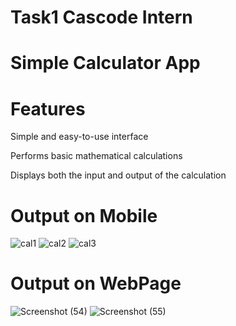 # Task1 Cascode Intern 

# Simple Calculator App



# Features
Simple and easy-to-use interface  

Performs basic mathematical calculations  

Displays both the input and output of the calculation
# Output on Mobile
![cal1](https://user-images.githubusercontent.com/113511921/232098751-0ede38d8-5bc7-4d77-a329-32b3e31ca387.png)
![cal2](https://user-images.githubusercontent.com/113511921/232098754-15ddbd43-5d57-4b67-a64f-8ab2b5f16196.png)
![cal3](https://user-images.githubusercontent.com/113511921/232098772-8a9b87e0-a47c-438d-9f4a-66d4b12194cf.png)

# Output on WebPage
![Screenshot (54)](https://user-images.githubusercontent.com/113511921/232098783-98e8098f-a253-48c2-af9d-c5740612d01a.png)
![Screenshot (55)](https://user-images.githubusercontent.com/113511921/232098796-83eaac33-886c-4349-a147-6d602dab8a34.png)
